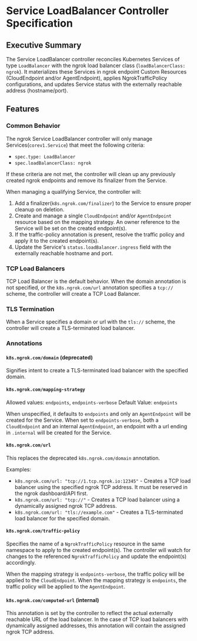 # Service LoadBalancer Controller Specification

## Executive Summary

The Service LoadBalancer controller reconciles Kubernetes Services of type `LoadBalancer` with the ngrok load balancer class
(`loadBalancerClass: ngrok`). It materializes these Services in ngrok endpoint Custom Resources (CloudEndpoint and/or AgentEndpoint), applies NgrokTrafficPolicy configurations, and updates Service status with the externally reachable address (hostname/port).

## Features

### Common Behavior

The ngrok Service LoadBalancer controller will only manage Services(`corev1.Service`) that meet the following criteria:
- `spec.type: LoadBalancer`
- `spec.loadBalancerClass: ngrok`

If these criteria are not met, the controller will clean up any previously created ngrok endpoints and remove its finalizer from the Service.

When managing a qualifying Service, the controller will:
1. Add a finalizer(`k8s.ngrok.com/finalizer`) to the Service to ensure proper cleanup on deletion.
2. Create and manage a single `CloudEndpoint` and/or `AgentEndpoint` resource based on the mapping strategy. An owner reference to the Service will be set on the created endpoint(s).
2. If the traffic-policy annotation is present, resolve the traffic policy and apply it to the created endpoint(s).
3. Update the Service's `status.loadBalancer.ingress` field with the externally reachable hostname and port.

### TCP Load Balancers

TCP Load Balancer is the default behavior. When the domain annotation is not specified, or the `k8s.ngrok.com/url` annotation specifies a `tcp://` scheme,
the controller will create a TCP Load Balancer.

### TLS Termination

When a Service specifies a domain or url with the `tls://` scheme, the controller will create a TLS-terminated load balancer.


### Annotations

#### `k8s.ngrok.com/domain` (deprecated)

Signifies intent to create a TLS-terminated load balancer with the specified domain.

#### `k8s.ngrok.com/mapping-strategy`

Allowed values: `endpoints`, `endpoints-verbose`
Default Value: `endpoints`

When unspecified, it defaults to `endpoints` and only an `AgentEndpoint` will be created for the Service.
When set to `endpoints-verbose`, both a `CloudEndpoint` and an internal `AgentEndpoint`, an endpoint with a url ending in `.internal` will be created for the Service.

#### `k8s.ngrok.com/url`

This replaces the deprecated `k8s.ngrok.com/domain` annotation.

Examples:
* `k8s.ngrok.com/url: "tcp://1.tcp.ngrok.io:12345"` - Creates a TCP load balancer using the specified ngrok TCP address. It must be reserved in the ngrok dashboard/API first.
* `k8s.ngrok.com/url: "tcp://"` - Creates a TCP load balancer using a dynamically assigned ngrok TCP address.
* `k8s.ngrok.com/url: "tls://example.com"` - Creates a TLS-terminated load balancer for the specified domain.

#### `k8s.ngrok.com/traffic-policy`

Specifies the name of a `NgrokTrafficPolicy` resource in the same namespace to apply to the created endpoint(s).
The controller will watch for changes to the referenced `NgrokTrafficPolicy` and update the endpoint(s) accordingly.

When the mapping strategy is `endpoints-verbose`, the traffic policy will be applied to the `CloudEndpoint`.
When the mapping strategy is `endpoints`, the traffic policy will be applied to the `AgentEndpoint`.

#### `k8s.ngrok.com/computed-url` (internal)

This annotation is set by the controller to reflect the actual externally reachable URL of the load balancer.
In the case of TCP load balancers with dynamically assigned addresses, this annotation will contain the assigned ngrok TCP address.
